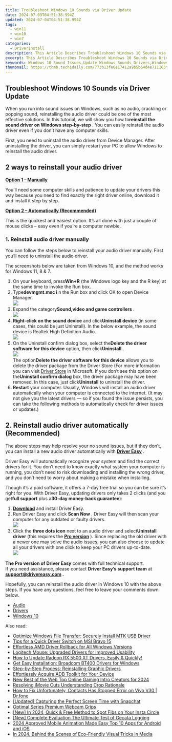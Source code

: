 ```yaml
---
title: Troubleshoot Windows 10 Sounds via Driver Update
date: 2024-07-03T04:51:38.994Z
updated: 2024-07-04T04:51:38.994Z
tags:
  - win11
  - win10
  - win7
categories:
  - DriverInstall
description: This Article Describes Troubleshoot Windows 10 Sounds via Driver Update
excerpt: This Article Describes Troubleshoot Windows 10 Sounds via Driver Update
keywords: Windows 10 Sound Issues,Update Windows Sounds Drivers,Windows 10 Audio Troubleshooting,Sounds Update Guide Windows 10,Windows Driver Updates Troubleshoot,Resolve Sounds Problems in Windows 10,Audio Driver Update for Windows 10
thumbnail: https://thmb.techidaily.com/773b13fe6e17412a9b5b64d4e711163f73a0c0700089624569da26ef89b36362.jpg
---
```


## Troubleshoot Windows 10 Sounds via Driver Update

 When you run into sound issues on Windows, such as no audio, crackling or popping sound, reinstalling the audio driver could be one of the most effective solutions. In this tutorial, we will show you how to**reinstall the sound driver on Windows step-by-step** . You can easily reinstall the audio driver even if you don’t have any computer skills.

 First, you need to uninstall the audio driver from Device Manager. After uninstalling the driver, you can simply restart your PC to allow Windows to reinstall the audio driver.

## 2 ways to reinstall your audio driver

[**Option 1 – Manually**](#method1)

 You’ll need some computer skills and patience to update your drivers this way because you need to find exactly the right driver online, download it and install it step by step.

[**Option 2 – Automatically (Recommended)**](#method2)

 This is the quickest and easiest option. It’s all done with just a couple of mouse clicks – easy even if you’re a computer newbie.

### 1\. Reinstall audio driver manually

 You can follow the steps below to reinstall your audio driver manually. First you’ll need to uninstall the audio driver.

 The screenshots below are taken from Windows 10, and the method works for Windows 11, 8 & 7.

1. On your keyboard, press**Win+R** (the Windows logo key and the R key) at the same time to invoke the Run box.
2. Type**devmgmt.msc i** n the Run box and click OK to open Device Manager.  
![](https://images.drivereasy.com/wp-content/uploads/2018/11/img_5bdffffd514aa.png)
3. Expand the category**Sound,video and game controllers** .  
![](https://images.drivereasy.com/wp-content/uploads/2018/11/img_5bdffff4272b1.jpg)
4. **Right-click on the sound device** and click**Uninstall device** (in some cases, this could be just Uninstall). In the below example, the sound device is Realtek High Definition Audio.  
![](https://images.drivereasy.com/wp-content/uploads/2018/11/img_5be0027dd7b67.jpg)
5. On the Uninstall confirm dialog box, select the**Delete the driver software for this device** option, then click**Uninstall** .  
![](https://images.drivereasy.com/wp-content/uploads/2018/11/img_5be003fba7ed5.png)  
 The option**Delete the driver software for this device** allows you to delete the driver package from the Driver Store (For more information you can visit [Driver Store](https://docs.microsoft.com/en-us/windows-hardware/drivers/install/driver-store) in Microsoft. If you don’t see this option on the**Uninstall confirm dialog** box, the driver package may have been removed. In this case, just click**Uninstall** to uninstall the driver.
6. **Restart** your computer. Usually, Windows will install an audio driver automatically when your computer is connected to the internet. (It may not give you the latest drivers — so if you found the issue persists, you can take the following methods to automatically check for driver issues or updates.)

## 2\. Reinstall audio driver automatically (Recommended)

 The above steps may help resolve your no sound issues, but if they don’t, you can install a new audio driver automatically with **[Driver Easy](https://tools.techidaily.com/drivereasy/download/)**  .

 Driver Easy will automatically recognize your system and find the correct drivers for it. You don’t need to know exactly what system your computer is running, you don’t need to risk downloading and installing the wrong driver, and you don’t need to worry about making a mistake when installing.

 Though it’s a paid software, it offers a 7-day free trial so you can be sure it’s right for you. With Driver Easy, updating drivers only takes 2 clicks (and you get**full support** plus a**30-day money-back guarantee**):

1. **[Download](https://tools.techidaily.com/drivereasy/download/)**   and install Driver Easy.
2. Run Driver Easy and click **Scan Now** . Driver Easy will then scan your computer for any outdated or faulty drivers.  
![](https://www.drivereasy.com/wp-content/uploads/2020/10/6_0_scan-now.jpg)
3. Click the **three dots icon** next to an audio driver and select**Uninstall driver** (this requires the [**Pro version**](https://tools.techidaily.com/drivereasy/download/) ). Since replacing the old driver with a newer one may solve the audio issues, you can also choose to update all your drivers with one click to keep your PC drivers up-to-date.  
![](https://www.drivereasy.com/wp-content/uploads/2018/11/audio-driver-uninstall-driver-easy.jpg)

**The Pro version of Driver Easy** comes with full technical support.  
 If you need assistance, please contact **Driver Easy’s support team** at **[support@drivereasy.com](mailto:support@drivereasy.com) .**

 Hopefully, you can reinstall the audio driver in Windows 10 with the above steps. If you have any questions, feel free to leave your comments down below.

* [Audio](https://store.drivereasy.com/order/cart.php?PRODS=4731822&QTY=1&AFFILIATE=108875)
* [Drivers](https://tools.techidaily.com/drivereasy/download/)
* [Windows 10](https://tools.techidaily.com/drivereasy/download/)

<ins class="adsbygoogle"
     style="display:block"
     data-ad-format="autorelaxed"
     data-ad-client="ca-pub-7571918770474297"
     data-ad-slot="1223367746"></ins>



<ins class="adsbygoogle"
     style="display:block"
     data-ad-client="ca-pub-7571918770474297"
     data-ad-slot="8358498916"
     data-ad-format="auto"
     data-full-width-responsive="true"></ins>

<span class="atpl-alsoreadstyle">Also read:</span>
<div><ul>
<li><a href="https://driver-install.techidaily.com/optimize-windows-file-transfer-securely-install-mtk-usb-driver/"><u>Optimize Windows File Transfer: Securely Install MTK USB Driver</u></a></li>
<li><a href="https://driver-install.techidaily.com/tips-for-a-quick-driver-switch-on-msi-bravo-15/"><u>Tips for a Quick Driver Switch on MSI Bravo 15</u></a></li>
<li><a href="https://driver-install.techidaily.com/effortless-amd-driver-rollback-for-all-windows-versions/"><u>Effortless AMD Driver Rollback for All Windows Versions</u></a></li>
<li><a href="https://driver-install.techidaily.com/logitech-mouse-upgraded-drivers-for-improved-usability/"><u>Logitech Mouse: Upgraded Drivers for Improved Usability</u></a></li>
<li><a href="https://driver-install.techidaily.com/how-to-update-radeon-rx-5500-xt-drivers-easily-and-quickly/"><u>How to Update Radeon RX 5500 XT Drivers. Easily & Quickly!</u></a></li>
<li><a href="https://driver-install.techidaily.com/get-easy-installation-broadcom-bt400-drivers-for-windows/"><u>Get Easy Installation: Broadcom BT400 Drivers for Windows</u></a></li>
<li><a href="https://driver-install.techidaily.com/step-by-step-process-reinstalling-graphic-drivers/"><u>Step-by-Step Process: Reinstalling Graphic Drivers</u></a></li>
<li><a href="https://driver-install.techidaily.com/1720063339956-effortlessly-acquire-adb-toolkit-for-your-device/"><u>Effortlessly Acquire ADB Toolkit for Your Device</u></a></li>
<li><a href="https://ai-driven-video-production.techidaily.com/new-best-of-the-web-top-online-gaming-intro-creators-for-2024/"><u>New Best of the Web Top Online Gaming Intro Creators for 2024</u></a></li>
<li><a href="https://extra-hints.techidaily.com/resolving-imovie-cuts-understanding-crop-rationale/"><u>Resolving iMovie Cuts  Understanding Crop Rationale</u></a></li>
<li><a href="https://fix-guide.techidaily.com/how-to-fix-unfortunately-contacts-has-stopped-error-on-vivo-v30-drfone-by-drfone-fix-android-problems-fix-android-problems/"><u>How to Fix Unfortunately, Contacts Has Stopped Error on Vivo V30 | Dr.fone</u></a></li>
<li><a href="https://snapchat-videos.techidaily.com/updated-capturing-the-perfect-screen-time-with-snapchat/"><u>[Updated] Capturing the Perfect Screen Time with Snapchat</u></a></li>
<li><a href="https://extra-lessons.techidaily.com/optimal-series-premium-webcam-grips/"><u>Optimal Series  Premium Webcam Grips</u></a></li>
<li><a href="https://instagram-video-recordings.techidaily.com/new-in-2024-quick-and-free-method-to-spot-fibs-on-your-insta-circle/"><u>[New] In 2024, Quick & Free Method to Spot Fibs on Your Insta Circle</u></a></li>
<li><a href="https://digital-screen-recording.techidaily.com/new-complete-evaluation-the-ultimate-test-of-gecata-logging/"><u>[New] Complete Evaluation  The Ultimate Test of Gecata Logging</u></a></li>
<li><a href="https://ai-video-apps.techidaily.com/2024-approved-mobile-animation-made-easy-top-10-apps-for-android-and-ios/"><u>2024 Approved Mobile Animation Made Easy Top 10 Apps for Android and iOS</u></a></li>
<li><a href="https://extra-tips.techidaily.com/in-2024-behind-the-scenes-of-eco-friendly-visual-tricks-in-media/"><u>In 2024, Behind the Scenes of Eco-Friendly Visual Tricks in Media</u></a></li>
</ul></div>
